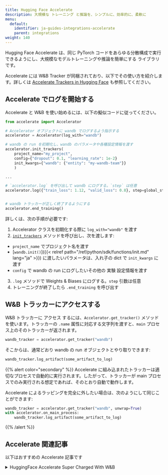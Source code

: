 ```yaml
---
title: Hugging Face Accelerate
description: 大規模な トレーニング と推論を、シンプルに、効率的に、柔軟に
menu:
  default:
    identifier: ja-guides-integrations-accelerate
    parent: integrations
weight: 140
---
```


Hugging Face Accelerate は、同じ PyTorch コードをあらゆる分散構成で実行できるようにし、大規模なモデルトレーニングや推論を簡単にする ライブラリ です。

Accelerate には W&B Tracker が同梱されており、以下でその使い方を紹介します。詳しくは [Accelerate Trackers in Hugging Face](https://huggingface.co/docs/accelerate/main/en/usage_guides/tracking) も参照してください。

## Accelerate でログを開始する

Accelerate と W&B を使い始めるには、以下の擬似コードに従ってください。

```python
from accelerate import Accelerator

# Accelerator オブジェクトに wandb でログするよう指示する
accelerator = Accelerator(log_with="wandb")

# wandb の run を初期化し、wandb のパラメータや各種設定情報を渡す
accelerator.init_trackers(
    project_name="my_project", 
    config={"dropout": 0.1, "learning_rate": 1e-2}
    init_kwargs={"wandb": {"entity": "my-wandb-team"}}
    )

...

# `accelerator.log` を呼び出して wandb にログする。`step` は任意
accelerator.log({"train_loss": 1.12, "valid_loss": 0.8}, step=global_step)


# wandb トラッカーが正しく終了するようにする
accelerator.end_training()
```

詳しくは、次の手順が必要です:
1. Accelerator クラスを初期化する際に `log_with="wandb"` を渡す
2. [`init_trackers`](https://huggingface.co/docs/accelerate/main/en/package_reference/accelerator#accelerate.Accelerator.init_trackers) メソッドを呼び出し、次を渡します:
- `project_name` でプロジェクト名を渡す
- [`wandb.init()`]({{< relref path="/ref/python/sdk/functions/init.md" lang="ja" >}}) に渡したいパラメータは、入れ子の dict で `init_kwargs` に渡す
- `config` で wandb の run にログしたいその他の 実験 設定情報を渡す
3. `.log` メソッドで Weights & Biases にログする。`step` 引数は任意
4. トレーニングが終了したら `.end_training` を呼び出す

## W&B トラッカーにアクセスする

W&B トラッカーに アクセス するには、`Accelerator.get_tracker()` メソッドを使います。トラッカーの `.name` 属性に対応する文字列を渡すと、`main` プロセス上のそのトラッカーが返されます。

```python
wandb_tracker = accelerator.get_tracker("wandb")

```
そこからは、通常どおり wandb の run オブジェクトとやり取りできます:

```python
wandb_tracker.log_artifact(some_artifact_to_log)
```

{{% alert color="secondary" %}}
Accelerate に組み込まれたトラッカーは適切なプロセスで自動的に実行されます。したがって、トラッカーが main プロセスでのみ実行される想定であれば、そのとおり自動で動作します。

Accelerate によるラッピングを完全に外したい場合は、次のようにして同じことができます:

```python
wandb_tracker = accelerator.get_tracker("wandb", unwrap=True)
with accelerator.on_main_process:
    wandb_tracker.log_artifact(some_artifact_to_log)
```
{{% /alert %}}

## Accelerate 関連記事
以下はおすすめの Accelerate 記事です

<details>

<summary>HuggingFace Accelerate Super Charged With W&B</summary>

* 本記事では、HuggingFace Accelerate の提供する機能、分散トレーニングと評価をどれほど簡単に行えるか、そしてその間に W&B へ 結果 を ログ する方法を紹介します。

[Hugging Face Accelerate Super Charged with W&B Report](https://wandb.ai/gladiator/HF%20Accelerate%20+%20W&B/reports/Hugging-Face-Accelerate-Super-Charged-with-Weights-Biases--VmlldzoyNzk3MDUx?utm_source=docs&utm_medium=docs&utm_campaign=accelerate-docs) をご覧ください。
</details>
<br /><br />